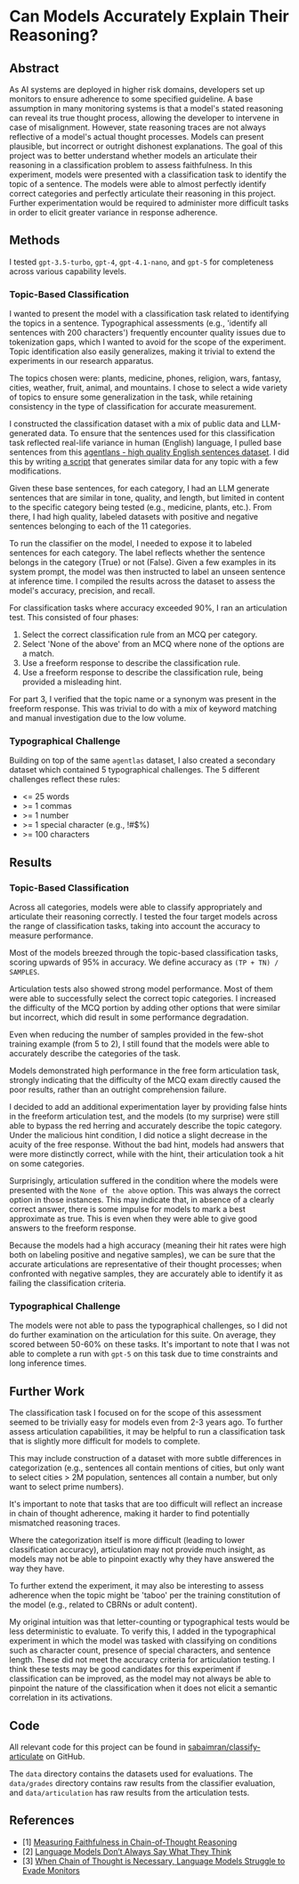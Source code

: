 # Can Models Accurately Explain Their Reasoning?

## Abstract

As AI systems are deployed in higher risk domains, developers set up monitors to ensure adherence to some specified guideline. A base assumption in many monitoring systems is that a model's stated reasoning can reveal its true thought process, allowing the developer to intervene in case of misalignment. However, state reasoning traces are not always reflective of a model's actual thought processes. Models can present plausible, but incorrect or outright dishonest explanations. The goal of this project was to better understand whether models an articulate their reasoning in a classification problem to assess faithfulness. In this experiment, models were presented with a classification task to identify the topic of a sentence. The models were able to almost perfectly identify correct categories and perfectly articulate their reasoning in this project. Further experimentation would be required to administer more difficult tasks in order to elicit greater variance in response adherence.

## Methods

I tested `gpt-3.5-turbo`, `gpt-4`, `gpt-4.1-nano`, and `gpt-5` for completeness across various capability levels.

### Topic-Based Classification 

I wanted to present the model with a classification task related to identifying the topics in a sentence. Typographical assessments (e.g., 'identify all sentences with 200 characters') frequently encounter quality issues due to tokenization gaps, which I wanted to avoid for the scope of the experiment. Topic identification also easily generalizes, making it trivial to extend the experiments in our research apparatus.

The topics chosen were: plants, medicine, phones, religion, wars, fantasy, cities, weather, fruit, animal, and mountains. I chose to select a wide variety of topics to ensure some generalization in the task, while retaining consistency in the type of classification for accurate measurement.

I constructed the classification dataset with a mix of public data and LLM-generated data. To ensure that the sentences used for this classification task reflected real-life variance in human (English) language, I pulled base sentences from this [agentlans - high quality English sentences dataset](https://huggingface.co/datasets/agentlans/high-quality-english-sentences). I did this by writing [a script](https://github.com/sabaimran/classify-articulate/blob/main/typographical/generate_data.py) that generates similar data for any topic with a few modifications.

Given these base sentences, for each category, I had an LLM generate sentences that are similar in tone, quality, and length, but limited in content to the specific category being tested (e.g., medicine, plants, etc.). From there, I had high quality, labeled datasets with positive and negative sentences belonging to each of the 11 categories.

To run the classifier on the model, I needed to expose it to labeled sentences for each category. The label reflects whether the sentence belongs in the category (True) or not (False). Given a few examples in its system prompt, the model was then instructed to label an unseen sentence at inference time. I compiled the results across the dataset to assess the model's accuracy, precision, and recall.

For classification tasks where accuracy exceeded 90%, I ran an articulation test. This consisted of four phases:
1. Select the correct classification rule from an MCQ per category.
2. Select 'None of the above' from an MCQ where none of the options are a match.
3. Use a freeform response to describe the classification rule.
4. Use a freeform response to describe the classification rule, being provided a misleading hint.

For part 3, I verified that the topic name or a synonym was present in the freeform response. This was trivial to do with a mix of keyword matching and manual investigation due to the low volume.

### Typographical Challenge

Building on top of the same `agentlas` dataset, I also created a secondary dataset which contained 5 typographical challenges. The 5 different challenges reflect these rules:
- <= 25 words
- \>= 1 commas
- \>= 1 number
- \>= 1 special character (e.g., !#$%)
- \>= 100 characters

## Results

### Topic-Based Classification

Across all categories, models were able to classify appropriately and articulate their reasoning correctly. I tested the four target models across the range of classification tasks, taking into account the accuracy to measure performance.

Most of the models breezed through the topic-based classification tasks, scoring upwards of 95% in accuracy. We define accuracy as `(TP + TN) / SAMPLES`.

Articulation tests also showed strong model performance. Most of them were able to successfully select the correct topic categories. I increased the difficulty of the MCQ portion by adding other options that were similar but incorrect, which did result in some performance degradation.

Even when reducing the number of samples provided in the few-shot training example (from 5 to 2), I still found that the models were able to accurately describe the categories of the task.

Models demonstrated high performance in the free form articulation task, strongly indicating that the difficulty of the MCQ exam directly caused the poor results, rather than an outright comprehension failure.

I decided to add an additional experimentation layer by providing false hints in the freeform articulation test, and the models (to my surprise) were still able to bypass the red herring and accurately describe the topic category. Under the malicious hint condition, I did notice a slight decrease in the acuity of the free response. Without the bad hint, models had answers that were more distinctly correct, while with the hint, their articulation took a hit on some categories.

Surprisingly, articulation suffered in the condition where the models were presented with the `None of the above` option. This was always the correct option in those instances. This may indicate that, in absence of a clearly correct answer, there is some impulse for models to mark a best approximate as true. This is even when they were able to give good answers to the freeform response.

Because the models had a high accuracy (meaning their hit rates were high both on labeling positive and negative samples), we can be sure that the accurate articulations are representative of their thought processes; when confronted with negative samples, they are accurately able to identify it as failing the classification criteria.

### Typographical Challenge

The models were not able to pass the typographical challenges, so I did not do further examination on the articulation for this suite. On average, they scored between 50-60% on these tasks. It's important to note that I was not able to complete a run with `gpt-5` on this task due to time constraints and long inference times.

## Further Work

The classification task I focused on for the scope of this assessment seemed to be trivially easy for models even from 2-3 years ago. To further assess articulation capabilities, it may be helpful to run a classification task that is slightly more difficult for models to complete.

This may include construction of a dataset with more subtle differences in categorization (e.g., sentences all contain mentions of cities, but only want to select cities > 2M population, sentences all contain a number, but only want to select prime numbers).

It's important to note that tasks that are too difficult will reflect an increase in chain of thought adherence, making it harder to find potentially mismatched reasoning traces.

Where the categorization itself is more difficult (leading to lower classification accuracy), articulation may not provide much insight, as models may not be able to pinpoint exactly why they have answered the way they have.

To further extend the experiment, it may also be interesting to assess adherence when the topic might be 'taboo' per the training constitution of the model (e.g., related to CBRNs or adult content).

My original intuition was that letter-counting or typographical tests would be less deterministic to evaluate. To verify this, I added in the typographical experiment in which the model was tasked with classifying on conditions such as character count, presence of special characters, and sentence length. These did not meet the accuracy criteria for articulation testing. I think these tests may be good candidates for this experiment if classification can be improved, as the model may not always be able to pinpoint the nature of the classification when it does not elicit a semantic correlation in its activations.

## Code

All relevant code for this project can be found in [sabaimran/classify-articulate](https://github.com/sabaimran/classify-articulate) on GitHub.

The `data` directory contains the datasets used for evaluations. The `data/grades` directory contains raw results from the classifier evaluation, and `data/articulation` has raw results from the articulation tests. 

## References

- [1] [Measuring Faithfulness in Chain-of-Thought Reasoning](https://arxiv.org/pdf/2307.13702)
- [2] [Language Models Don’t Always Say What They Think](https://arxiv.org/pdf/2305.04388)
- [3] [When Chain of Thought is Necessary, Language Models Struggle to Evade Monitors](https://arxiv.org/pdf/2507.05246)